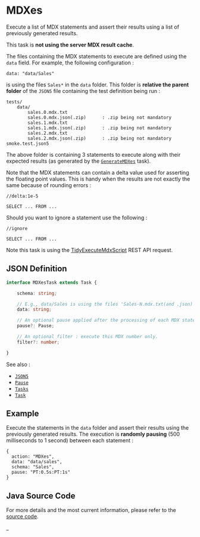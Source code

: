 # MDXes

Execute a list of MDX statements and assert their results using a list of previously generated results.

This task is **not using the server MDX result cache**.

The files containing the MDX statements to execute are defined using the `data` field. For example, the following
configuration :

    data: "data/Sales"

is using the files `Sales*` in the `data` folder. This folder is **relative the parent folder** of the `JSON5` file
containing the test definition being run :

    tests/
        data/
            sales.0.mdx.txt
            sales.0.mdx.json(.zip)      : .zip being not mandatory
            sales.1.mdx.txt
            sales.1.mdx.json(.zip)      : .zip being not mandatory
            sales.2.mdx.txt
            sales.2.mdx.json(.zip)      : .zip being not mandatory
    smoke.test.json5

The above folder is containing 3 statements to execute along with their expected results (as generated by the
[`GenerateMDXes`](./GenerateMDXes.md) task).

Note that the MDX statements can contain a delta value used for asserting the floating point values. This is
handy when the results are not exactly the same because of rounding errors :

```
//delta:1e-5

SELECT ... FROM ...
```

Should you want to ignore a statement use the following :

```
//ignore

SELECT ... FROM ...
```

Note this task is using the [TidyExecuteMdxScript](https://doc.iccube.com/?ic3topic=server.api.TidyExecuteMdxScript)
REST API request.

## JSON Definition

```typescript
interface MDXesTask extends Task {

    schema: string;

    // E.g., data/Sales is using the files 'Sales-N.mdx.txt(and .json)' into the 'data' folder.
    data: string;

    // An optional pause applied after the processing of each MDX statement.
    pause?: Pause;

    // An optional filter : execute this MDX number only.
    filter?: number;

}
```

See also :

- [`JSON5`](../JSON5.md)
- [`Pause`](../Pause.md)
- [`Tasks`](../Tasks.md)
- [`Task`](../Task.md)

## Example

Execute the statements in the `data` folder and assert their results using the previously generated results.
The execution is **randomly pausing** (500 milliseconds to 1 second) between each statement :

```json5
{
  action: "MDXes",
  data: "data/sales",
  schema: "Sales",
  pause: "PT:0.5s:PT:1s"
}
```

## Java Source Code

For more details and the most current information, please refer to
the [source code](../../../../src/main/java/ic3/analyticsops/test/task/mdx/AOMDXesTask.java).

_
